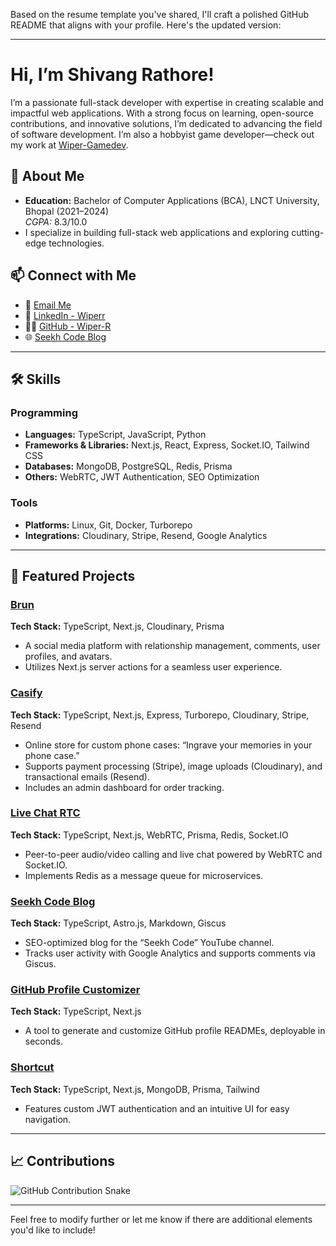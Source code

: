 Based on the resume template you've shared, I'll craft a polished GitHub README that aligns with your profile. Here's the updated version:

---

# Hi, I’m Shivang Rathore!  
I’m a passionate full-stack developer with expertise in creating scalable and impactful web applications. With a strong focus on learning, open-source contributions, and innovative solutions, I’m dedicated to advancing the field of software development. I’m also a hobbyist game developer—check out my work at [Wiper-Gamedev](https://github.com/Wiper-Gamedev).

## 🚀 About Me  
- **Education:** Bachelor of Computer Applications (BCA), LNCT University, Bhopal (2021–2024)  
  *CGPA:* 8.3/10.0  
- I specialize in building full-stack web applications and exploring cutting-edge technologies.  

## 📫 Connect with Me  
- 📧 [Email Me](mailto:rshivang12345@gmail.com)  
- 💼 [LinkedIn - Wiperr](https://www.linkedin.com/in/wiperr/)  
- 👨‍💻 [GitHub - Wiper-R](https://github.com/Wiper-R)  
- 🌐 [Seekh Code Blog](https://seekhcode.me)  

---

## 🛠️ Skills  
### Programming  
- **Languages:** TypeScript, JavaScript, Python  
- **Frameworks & Libraries:** Next.js, React, Express, Socket.IO, Tailwind CSS  
- **Databases:** MongoDB, PostgreSQL, Redis, Prisma  
- **Others:** WebRTC, JWT Authentication, SEO Optimization  

### Tools  
- **Platforms:** Linux, Git, Docker, Turborepo  
- **Integrations:** Cloudinary, Stripe, Resend, Google Analytics  

---

## 🌟 Featured Projects  
### [Brun](https://github.com/Wiper-R/brun)  
**Tech Stack:** TypeScript, Next.js, Cloudinary, Prisma  
- A social media platform with relationship management, comments, user profiles, and avatars.  
- Utilizes Next.js server actions for a seamless user experience.  

### [Casify](https://github.com/Wiper-R/casify)  
**Tech Stack:** TypeScript, Next.js, Express, Turborepo, Cloudinary, Stripe, Resend  
- Online store for custom phone cases: “Ingrave your memories in your phone case.”  
- Supports payment processing (Stripe), image uploads (Cloudinary), and transactional emails (Resend).  
- Includes an admin dashboard for order tracking.  

### [Live Chat RTC](https://github.com/Wiper-R/live-chat-rtc)  
**Tech Stack:** TypeScript, Next.js, WebRTC, Prisma, Redis, Socket.IO  
- Peer-to-peer audio/video calling and live chat powered by WebRTC and Socket.IO.  
- Implements Redis as a message queue for microservices.  

### [Seekh Code Blog](https://seekhcode.me)  
**Tech Stack:** TypeScript, Astro.js, Markdown, Giscus  
- SEO-optimized blog for the “Seekh Code” YouTube channel.  
- Tracks user activity with Google Analytics and supports comments via Giscus.  

### [GitHub Profile Customizer](https://github.com/Wiper-R/github-profile-generator)  
**Tech Stack:** TypeScript, Next.js  
- A tool to generate and customize GitHub profile READMEs, deployable in seconds.  

### [Shortcut](https://github.com/Wiper-R/shortcut)  
**Tech Stack:** TypeScript, Next.js, MongoDB, Prisma, Tailwind  
- Features custom JWT authentication and an intuitive UI for easy navigation.  

---

## 📈 Contributions  
![GitHub Contribution Snake](https://raw.githubusercontent.com/Wiper-R/Wiper-R/output/github-contribution-grid-snake-dark.svg)

---

Feel free to modify further or let me know if there are additional elements you'd like to include!
